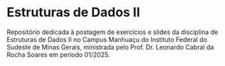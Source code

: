 # Estruturas de Dados II
Repositório dedicada à postagem de exercícios e slides da disciplina de Estruturas de Dados II no Campus Manhuaçu do Instituto Federal do Sudeste de Minas Gerais, ministrada pelo Prof. Dr. Leonardo Cabral da Rocha Soares em período 01/2025.
